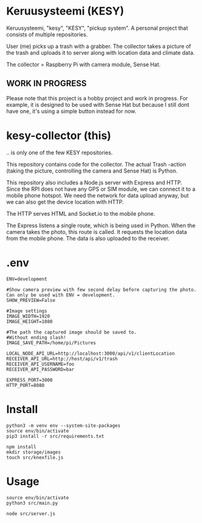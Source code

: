 # Keruusysteemi (KESY)

Keruusysteemi, "kesy", "KESY", "pickup system".
A personal project that consists of multiple repositories.

User (me) picks up a trash with a grabber. The collector takes a picture of the trash and uploads it to server along with location data and climate data.

The collector = Raspberry Pi with camera module, Sense Hat.

## WORK IN PROGRESS
Please note that this project is a hobby project and work in progress. For example, it is designed to be used with Sense Hat but because I still dont have one, it's using a simple button instead for now.

# kesy-collector (this)

.. is only one of the few KESY repositories.

This repository contains code for the collector. The actual Trash -action (taking the picture, controlling the camera and Sense Hat) is Python.

This repository also includes a Node.js server with Express and HTTP. Since the RPI does not have any GPS or SIM module, we can connect it to a mobile phone hotspot. We need the network for data upload anyway, but we can also get the device location with HTTP.

The HTTP serves HTML and Socket.io to the mobile phone.

The Express listens a single route, which is being used in Python. When the camera takes the photo, this route is called. It requests the location data from the mobile phone. The data is also uploaded to the receiver.


# .env

```
ENV=development

#Show camera preview with few second delay before capturing the photo. Can only be used with ENV = development.
SHOW_PREVIEW=False

#Image settings
IMAGE_WIDTH=1920
IMAGE_HEIGHT=1080

#The path the captured image should be saved to.
#Without ending slash!
IMAGE_SAVE_PATH=/home/pi/Pictures

LOCAL_NODE_API_URL=http://localhost:3000/api/v1/clientLocation
RECEIVER_API_URL=http://host/api/v1/trash
RECEIVER_API_USERNAME=foo
RECEIVER_API_PASSWORD=bar

EXPRESS_PORT=3000
HTTP_PORT=8080
```

# Install

```
python3 -m venv env --system-site-packages
source env/bin/activate
pip3 install -r src/requirements.txt

npm install
mkdir storage/images
touch src/knexfile.js
```

# Usage

```
source env/bin/activate
python3 src/main.py

node src/server.js
```
